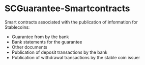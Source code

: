 # SCGuarantee-Smartcontracts

Smart contracts associated with the publication of information for Stablecoins:
- Guarantee from by the bank
- Bank statements for the guarantee
- Other documents
- Publication of deposit transactions by the bank
- Publication of withdrawal transactions by the stable coin issuer
